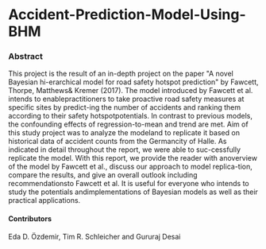 # Accident-Prediction-Model-Using-BHM

### Abstract
This project is the result of an in-depth project on the paper "A novel Bayesian hi-erarchical model for road safety hotspot prediction" by Fawcett, Thorpe, Matthews& Kremer (2017). The model introduced by Fawcett et al. intends to enablepractitioners to take proactive road safety measures at specific sites by predict-ing the number of accidents and ranking them according to their safety hotspotpotentials. In contrast to previous models, the confounding effects of regression-to-mean and trend are met. Aim of this study project was to analyze the modeland to replicate it based on historical data of accident counts from the Germancity of Halle. As indicated in detail throughout the report, we were able to suc-cessfully replicate the model. With this report, we provide the reader with anoverview of the model by Fawcett et al., discuss our approach to model replica-tion, compare the results, and give an overall outlook including recommendationsto Fawcett et al. It is useful for everyone who intends to study the potentials andimplementations of Bayesian models as well as their practical applications. 

#### Contributors
Eda D. Özdemir, Tim R. Schleicher and Gururaj Desai
